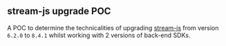 ## stream-js upgrade POC

A POC to determine the technicalities of upgrading
[stream-js](https://github.com/GetStream/stream-js) from version `6.2.0` to
`8.4.1` whilst working with 2 versions of back-end SDKs.
